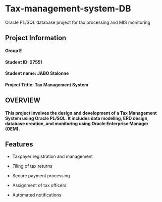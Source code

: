 # Tax-management-system-DB
Oracle PL/SQL database project for tax processing and MIS monitoring
## Project Information
#### Group E
#### Student ID: 27551
#### Student name: JABO Stalonne

#### Project Tittle: Tax Management System

## OVERVIEW

#### This project involves the design and development of a Tax Management System using Oracle PL/SQL. It includes data modeling, ERD design, database creation, and monitoring using Oracle Enterprise Manager (OEM).

## Features

- Taxpayer registration and management

- Filing of tax returns

- Secure payment processing

- Assignment of tax officers

- Automated notifications

